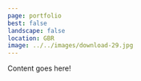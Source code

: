 ```yaml
---
page: portfolio
best: false
landscape: false
location: GBR
image: ../../images/download-29.jpg
---
```

Content goes here!
